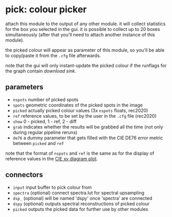 # pick: colour picker

attach this module to the output of any other module. it will collect
statistics for the box you selected in the gui. it is possible to collect up to
20 boxes simultaneously (after that you'll need to attach another instance of
this module).

the picked colour will appear as parameter of this module, so you'll be able
to copy/paste it from the `.cfg` file afterwards.

note that the gui will only instant-update the picked colour if the runflags
for the graph contain *download sink*.

## parameters

* `nspots` number of picked spots
* `spots` geometric coordinates of the picked spots in the image
* `picked` actually picked colour values (3x `nspots` floats, rec2020)
* `ref` reference values, to be set by the user in the `.cfg` file (rec2020)
* `show` 0 - picked, 1 - ref, 2 - diff
* `grab` indicates whether the results will be grabbed all the time (not only during regular pipeline reruns)
* `de76` a dummy parameter that gets filled with the CIE DE76 error metric between `picked` and `ref`

note that the format of `nspots` and `ref` is the same as for
the display of reference values in the [CIE xy diagram plot](../ciediag/readme.md).

## connectors

* `input` input buffer to pick colour from
* `spectra` (optional) connect spectra.lut for spectral upsampling
* `dsp_` (optional) will be named 'dspy' once 'spectra' are connected
* `dspy` (optional) outputs spectral reconstructions of picked colour
* `picked` outputs the picked data for further use by other modules
